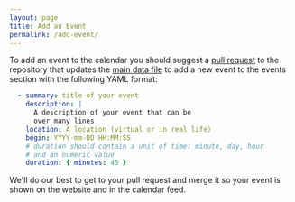 ```yaml
---
layout: page
title: Add an Event
permalink: /add-event/
---
```


To add an event to the calendar you should suggest a [pull
request](https://docs.github.com/en/pull-requests/collaborating-with-pull-requests/proposing-changes-to-your-work-with-pull-requests/creating-a-pull-request?tool=webui)
to the repository that updates the [main data file](https://github.com/Sparrow0hawk/git-calendar-test/edit/main/_data/main.yaml) to add a new
event to the events section with the following YAML format:

```yaml
  - summary: title of your event
    description: |
      A description of your event that can be
      over many lines
    location: A location (virtual or in real life)
    begin: YYYY-mm-DD HH:MM:SS
    # duration should contain a unit of time: minute, day, hour 
    # and an numeric value
    duration: { minutes: 45 }
```

We'll do our best to get to your pull request and merge it so your event is
shown on the website and in the calendar feed.
